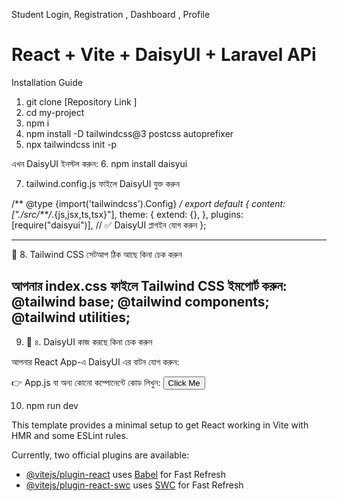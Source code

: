 Student Login, Registration , Dashboard , Profile
# React + Vite + DaisyUI + Laravel APi

Installation Guide
1. git clone [Repository Link ]
2. cd my-project
3. npm i
4. npm install -D tailwindcss@3 postcss autoprefixer
5. npx tailwindcss init -p

এখন DaisyUI ইনস্টল করুন:
6. npm install daisyui

7. tailwind.config.js ফাইলে DaisyUI যুক্ত করুন

/** @type {import('tailwindcss').Config} */
export default {
  content: ["./src/**/*.{js,jsx,ts,tsx}"],
  theme: {
    extend: {},
  },
  plugins: [require("daisyui")], // ✅ DaisyUI প্লাগইন যোগ করুন
};

----------------------------------------------------
📌 8. Tailwind CSS সেটআপ ঠিক আছে কিনা চেক করুন

আপনার index.css ফাইলে Tailwind CSS ইমপোর্ট করুন:
@tailwind base;
@tailwind components;
@tailwind utilities;
-----------------------------------------------------
9. 📌 ৪. DaisyUI কাজ করছে কিনা চেক করুন

আপনার React App-এ DaisyUI এর বাটন যোগ করুন:

👉 App.js বা অন্য কোনো কম্পোনেন্টে কোড লিখুন:
 <button className="btn btn-primary">Click Me</button>
 
10. npm run dev


This template provides a minimal setup to get React working in Vite with HMR and some ESLint rules.

Currently, two official plugins are available:

- [@vitejs/plugin-react](https://github.com/vitejs/vite-plugin-react/blob/main/packages/plugin-react/README.md) uses [Babel](https://babeljs.io/) for Fast Refresh
- [@vitejs/plugin-react-swc](https://github.com/vitejs/vite-plugin-react-swc) uses [SWC](https://swc.rs/) for Fast Refresh
